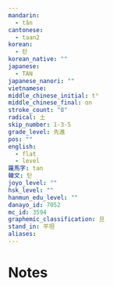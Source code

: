 ```yaml
---
mandarin:
  - tǎn
cantonese:
  - taan2
korean:
  - 탄
korean_native: ""
japanese:
  - TAN
japanese_nanori: ""
vietnamese:
middle_chinese_initial: tʰ
middle_chinese_final: ɑn
stroke_count: "8"
radical: 土
skip_number: 1-3-5
grade_level: 先進
pos: ""
english:
  - flat
  - level
羅馬字: tan
韓文: 탄
joyo_level: ""
hsk_level: ""
hanmun_edu_level: ""
danayo_id: 7052
mc_id: 3594
graphemic_classification: 旦
stand_in: 平坦
aliases:
---
```


# Notes
